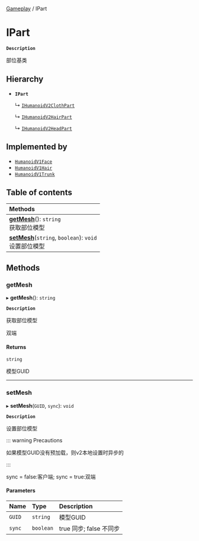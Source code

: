 [Gameplay](../modules/Gameplay.Gameplay.md) / IPart

# IPart <Badge type="tip" text="Interface" /> <Score text="IPart" />

**`Description`**

部位基类

## Hierarchy

- **`IPart`**

  ↳ [`IHumanoidV2ClothPart`](Gameplay.IHumanoidV2ClothPart.md)

  ↳ [`IHumanoidV2HairPart`](Gameplay.IHumanoidV2HairPart.md)

  ↳ [`IHumanoidV2HeadPart`](Gameplay.IHumanoidV2HeadPart.md)

## Implemented by

- [`HumanoidV1Face`](../classes/Gameplay.HumanoidV1Face.md)
- [`HumanoidV1Hair`](../classes/Gameplay.HumanoidV1Hair.md)
- [`HumanoidV1Trunk`](../classes/Gameplay.HumanoidV1Trunk.md)

## Table of contents

| Methods |
| :-----|
| **[getMesh](Gameplay.IPart.md#getmesh)**(): `string` <br> 获取部位模型|
| **[setMesh](Gameplay.IPart.md#setmesh)**(`string`, `boolean`): `void` <br> 设置部位模型|

## Methods

### getMesh <Score text="getMesh" /> 

▸ **getMesh**(): `string` <Badge type="tip" text="other" />

**`Description`**

获取部位模型

双端

#### Returns

`string`

模型GUID

___

### setMesh <Score text="setMesh" /> 

▸ **setMesh**(`GUID`, `sync`): `void` <Badge type="tip" text="other" />

**`Description`**

设置部位模型

::: warning Precautions

如果模型GUID没有预加载，则v2本地设置时异步的

:::

sync = false:客户端;
sync = true:双端

#### Parameters

| Name | Type | Description |
| :------ | :------ | :------ |
| `GUID` | `string` | 模型GUID |
| `sync` | `boolean` | true 同步; false 不同步 |

